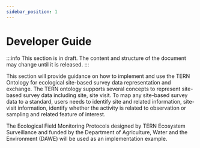 ```yaml
---
sidebar_position: 1
---
```


# Developer Guide

:::info
This section is in draft. The content and structure of the document may change until it is released.
:::

This section will provide guidance on how to implement and use the TERN Ontology for ecological site-based survey data representation and exchange. The TERN ontology supports several concepts to represent site-based survey data including site, site visit. To map any site-based survey data to a standard, users needs to identify site and related information, site-visit information, identify whether the activity is related to observation or sampling and related feature of interest.


The Ecological Field Monitoring Protocols designed by TERN Ecosystem Surveillance and funded by the Department of Agriculture, Water and the Environment (DAWE) will be used as an implementation example. 
